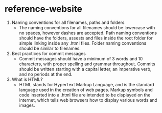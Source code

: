 # reference-website
1. Naming conventions for all filenames, paths and folders
    - The naming conventions for all filenames should be lowercase with no spaces, however dashes are accepted. Path naming conventions should have the folders, assests and files inside the root folder for simple linking inside any .html files. Folder naming conventions should be similar to filenames.
2. Best practices for commit messages
    - Commit messages should have a minimum of 3 words and 10 characters, with proper spelling and grammar throughout. Commits should be written starting with a capital letter, an imperative verb, and no periods at the end.
3. What is HTML?
    - HTML stands for HyperText Markup Language, and is the standard language used in the creation of web pages. Markup symbols and code inserted into a .html file are intended to be displayed on the internet, which tells web browsers how to display various words and images.